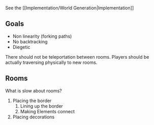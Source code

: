 
See the [[Implementation/World Generation|Implementation]]
## Goals
- Non linearity (forking paths)
- No backtracking
- Diegetic

There should not be teleportation between rooms. Players should be actually traversing physically to new rooms.


## Rooms
What is slow about rooms?
1. Placing the border
	1. Lining up the border
	2. Making Elements connect
2. Placing decorations